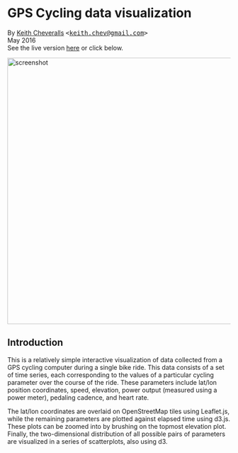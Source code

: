 GPS Cycling data visualization
======================

By [Keith Cheveralls](http://kchev.org/) <tt>&lt;[keith.chev@gmail.com](mailto:keith.chev@gmail.com)&gt;</tt><br>
May 2016<br>
See the live version [here](https://keithchev.github.io/cycling-viz/cycling.html) or click below. 

<a href="http://kchev.org/cycling/img/screenshot.PNG"><img width="600px" src="http://kchev.org/cycling/img/screenshot.PNG" alt="screenshot"></a>

## Introduction
This is a relatively simple interactive visualization of data collected from a GPS cycling computer during a single bike ride.
This data consists of a set of time series, each corresponding to the values of a particular cycling parameter over the course of the ride. These parameters include lat/lon position coordinates, speed, elevation, power output (measured using a power meter), pedaling cadence, and heart rate. 

The lat/lon coordinates are overlaid on OpenStreetMap tiles using Leaflet.js, while the remaining parameters are plotted against elapsed time using d3.js. These plots can be zoomed into by brushing on the topmost elevation plot. Finally, the two-dimensional distribution of all possible pairs of parameters are visualized in a series of scatterplots, also using d3.
